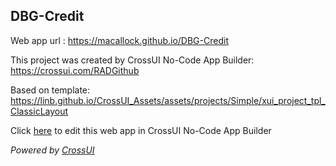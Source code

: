 ## DBG-Credit
Web app url : https://macallock.github.io/DBG-Credit

This project was created by CrossUI No-Code App Builder: https://crossui.com/RADGithub

Based on template: https://linb.github.io/CrossUI_Assets/assets/projects/Simple/xui_project_tpl_ClassicLayout

Click [here](https://crossui.com/RADGithub/#!from=github&owner=macallock&repo=DBG-Credit) to edit this web app in CrossUI No-Code App Builder

<i>Powered by [CrossUI](https://crossui.com)</i>
